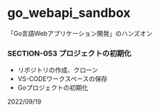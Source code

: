 # go_webapi_sandbox
「Go言語Webアプリケーション開発」のハンズオン

### SECTION-053 プロジェクトの初期化

* リポジトリの作成、クローン
* VS-CODEワークスペースの保存
* Goプロジェクトの初期化

2022/09/19
